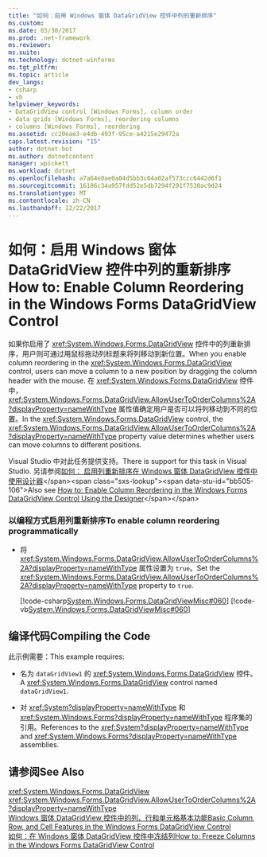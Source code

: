 ```yaml
---
title: "如何：启用 Windows 窗体 DataGridView 控件中列的重新排序"
ms.custom: 
ms.date: 03/30/2017
ms.prod: .net-framework
ms.reviewer: 
ms.suite: 
ms.technology: dotnet-winforms
ms.tgt_pltfrm: 
ms.topic: article
dev_langs:
- csharp
- vb
helpviewer_keywords:
- DataGridView control [Windows Forms], column order
- data grids [Windows Forms], reordering columns
- columns [Windows Forms], reordering
ms.assetid: cc20eae3-e4db-493f-95ce-a4215e29472a
caps.latest.revision: "15"
author: dotnet-bot
ms.author: dotnetcontent
manager: wpickett
ms.workload: dotnet
ms.openlocfilehash: a7a64e0ae0a04d5bb3c04a02af573ccc6442d6f1
ms.sourcegitcommit: 16186c34a957fdd52e5db7294f291f7530ac9d24
ms.translationtype: MT
ms.contentlocale: zh-CN
ms.lasthandoff: 12/22/2017
---
```

# <a name="how-to-enable-column-reordering-in-the-windows-forms-datagridview-control"></a><span data-ttu-id="bb505-102">如何：启用 Windows 窗体 DataGridView 控件中列的重新排序</span><span class="sxs-lookup"><span data-stu-id="bb505-102">How to: Enable Column Reordering in the Windows Forms DataGridView Control</span></span>
<span data-ttu-id="bb505-103">如果你启用了 <xref:System.Windows.Forms.DataGridView> 控件中的列重新排序，用户则可通过用鼠标拖动列标题来将列移动到新位置。</span><span class="sxs-lookup"><span data-stu-id="bb505-103">When you enable column reordering in the <xref:System.Windows.Forms.DataGridView> control, users can move a column to a new position by dragging the column header with the mouse.</span></span> <span data-ttu-id="bb505-104">在 <xref:System.Windows.Forms.DataGridView> 控件中，<xref:System.Windows.Forms.DataGridView.AllowUserToOrderColumns%2A?displayProperty=nameWithType> 属性值确定用户是否可以将列移动到不同的位置。</span><span class="sxs-lookup"><span data-stu-id="bb505-104">In the <xref:System.Windows.Forms.DataGridView> control, the <xref:System.Windows.Forms.DataGridView.AllowUserToOrderColumns%2A?displayProperty=nameWithType> property value determines whether users can move columns to different positions.</span></span>  
  
 <span data-ttu-id="bb505-105">Visual Studio 中对此任务提供支持。</span><span class="sxs-lookup"><span data-stu-id="bb505-105">There is support for this task in Visual Studio.</span></span>  <span data-ttu-id="bb505-106">另请参阅[如何： 启用列重新排序在 Windows 窗体 DataGridView 控件中使用设计器](http://msdn.microsoft.com/library/8xwtyc86\(v=vs.110\))</span><span class="sxs-lookup"><span data-stu-id="bb505-106">Also see [How to: Enable Column Reordering in the Windows Forms DataGridView Control Using the Designer](http://msdn.microsoft.com/library/8xwtyc86\(v=vs.110\))</span></span>  
  
### <a name="to-enable-column-reordering-programmatically"></a><span data-ttu-id="bb505-107">以编程方式启用列重新排序</span><span class="sxs-lookup"><span data-stu-id="bb505-107">To enable column reordering programmatically</span></span>  
  
-   <span data-ttu-id="bb505-108">将 <xref:System.Windows.Forms.DataGridView.AllowUserToOrderColumns%2A?displayProperty=nameWithType> 属性设置为 `true`。</span><span class="sxs-lookup"><span data-stu-id="bb505-108">Set the <xref:System.Windows.Forms.DataGridView.AllowUserToOrderColumns%2A?displayProperty=nameWithType> property to `true`.</span></span>  
  
     [!code-csharp[System.Windows.Forms.DataGridViewMisc#060](../../../../samples/snippets/csharp/VS_Snippets_Winforms/System.Windows.Forms.DataGridViewMisc/CS/datagridviewmisc.cs#060)]
     [!code-vb[System.Windows.Forms.DataGridViewMisc#060](../../../../samples/snippets/visualbasic/VS_Snippets_Winforms/System.Windows.Forms.DataGridViewMisc/VB/datagridviewmisc.vb#060)]  
  
## <a name="compiling-the-code"></a><span data-ttu-id="bb505-109">编译代码</span><span class="sxs-lookup"><span data-stu-id="bb505-109">Compiling the Code</span></span>  
 <span data-ttu-id="bb505-110">此示例需要：</span><span class="sxs-lookup"><span data-stu-id="bb505-110">This example requires:</span></span>  
  
-   <span data-ttu-id="bb505-111">名为 `dataGridView1` 的 <xref:System.Windows.Forms.DataGridView> 控件。</span><span class="sxs-lookup"><span data-stu-id="bb505-111">A <xref:System.Windows.Forms.DataGridView> control named `dataGridView1`.</span></span>  
  
-   <span data-ttu-id="bb505-112">对 <xref:System?displayProperty=nameWithType> 和 <xref:System.Windows.Forms?displayProperty=nameWithType> 程序集的引用。</span><span class="sxs-lookup"><span data-stu-id="bb505-112">References to the <xref:System?displayProperty=nameWithType> and <xref:System.Windows.Forms?displayProperty=nameWithType> assemblies.</span></span>  
  
## <a name="see-also"></a><span data-ttu-id="bb505-113">请参阅</span><span class="sxs-lookup"><span data-stu-id="bb505-113">See Also</span></span>  
 <xref:System.Windows.Forms.DataGridView>  
 <xref:System.Windows.Forms.DataGridView.AllowUserToOrderColumns%2A?displayProperty=nameWithType>  
 [<span data-ttu-id="bb505-114">Windows 窗体 DataGridView 控件中的列、行和单元格基本功能</span><span class="sxs-lookup"><span data-stu-id="bb505-114">Basic Column, Row, and Cell Features in the Windows Forms DataGridView Control</span></span>](../../../../docs/framework/winforms/controls/basic-column-row-and-cell-features-wf-datagridview-control.md)  
 [<span data-ttu-id="bb505-115">如何：在 Windows 窗体 DataGridView 控件中冻结列</span><span class="sxs-lookup"><span data-stu-id="bb505-115">How to: Freeze Columns in the Windows Forms DataGridView Control</span></span>](../../../../docs/framework/winforms/controls/how-to-freeze-columns-in-the-windows-forms-datagridview-control.md)
